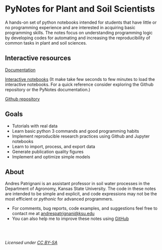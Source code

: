 # PyNotes for Plant and Soil Scientists

A hands-on set of python notebooks intended for students that have little or no programming experience and are interested in acquiring basic programming skills. The notes focus on understanding programming logic by developing codes for automating and increasing the reproducibility of common tasks in plant and soil sciences.

## Interactive resources

[Documentation](https://andres-patrignani.github.io/pynotes)

[Interactive notebooks](https://mybinder.org/v2/gh/andres-patrignani/pynotes/master?filepath=notebooks)
(It make take few seconds to few minutes to load the interactive notebooks. For a quick reference consider exploring the Github repository or the PyNotes documentation.)

[Github repository](https://github.com/andres-patrignani/pynotes)


## Goals

- Tutorials with real data
- Learn basic python 3 commands and good programming habits
- Implement reproducible research practices using Github and Jupyter notebooks
- Learn to import, process, and export data
- Generate publication quality figures
- Implement and optimize simple models


## About

Andres Patrignani is an assistant professor in soil water processes in the Department of Agronomy, Kansas State University. The code in these notes are intended to be simple and explicit, and code expressions may not be the most efficient or *pythonic* for advanced programmers.

- For comments, bug reports, code examples, and suggestions feel free to contact me at andrespatrignani@ksu.edu
- You can also help me to improve these notes using [GitHub](https://github.com/andres-patrignani/pynotes)

<br/>
<br/>

*Licensed under [CC BY-SA](https://creativecommons.org/licenses/by-sa/2.0/)*